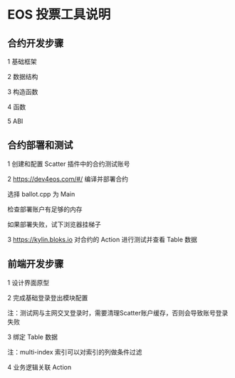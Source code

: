 # EOS 投票工具说明

## 合约开发步骤

1 基础框架

2 数据结构

3 构造函数

4 函数

5 ABI

## 合约部署和测试

1 创建和配置 Scatter 插件中的合约测试账号

2 https://dev4eos.com/#/ 编译并部署合约

选择 ballot.cpp 为 Main

检查部署账户有足够的内存

如果部署失败，试下浏览器挂梯子

3 https://kylin.bloks.io 对合约的 Action 进行测试并查看 Table 数据

## 前端开发步骤

1 设计界面原型

2 完成基础登录登出模块配置

注：测试网与主网交叉登录时，需要清理Scatter账户缓存，否则会导致账号登录失败

3 绑定 Table 数据

注：multi-index 索引可以对索引的列做条件过滤

4 业务逻辑关联 Action